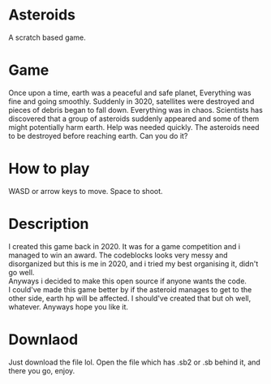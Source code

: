 # Asteroids
A scratch based game.

# Game
Once upon a time, earth was a peaceful and safe planet, Everything was fine and going smoothly. 
Suddenly in 3020, satellites were destroyed and pieces of debris began to fall down. Everything was in chaos. Scientists has discovered
that a group of asteroids suddenly appeared and some of them might potentially harm earth. Help was needed quickly. The asteroids need to
be destroyed before reaching earth. Can you do it?

# How to play
WASD or arrow keys to move.
Space to shoot.

# Description
I created this game back in 2020. It was for a game competition and i managed to win an award. The codeblocks looks very messy and disorganized but this is me in 2020, and i tried my best organising it, didn't go well.
<br/>
Anyways i decided to make this open source if anyone wants the code. 
<br/>
I could've made this game better by if the asteroid manages to get to the other side, earth hp will be affected. I should've created that but oh well, whatever. Anyways hope you like it.

# Downlaod
Just download the file lol. Open the file which has .sb2 or .sb behind it, and there you go, enjoy.
